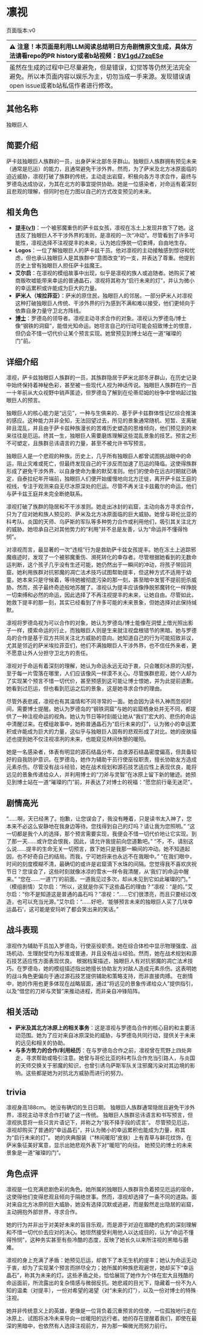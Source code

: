 # 凛视
页面版本:v0
 

| :warning: 注意！本页面是利用LLM阅读总结明日方舟剧情原文生成，具体方法请看repo的PR history或者b站视频：[BV1gdJ7zqESe](https://www.bilibili.com/video/BV1gdJ7zqESe/)         |
|:----------------------------|
| 虽然在生成的过程中已尽量避免，但是错误，幻觉等等仍然无法完全避免。所以本页面内容以娱乐为主，切勿当成一手来源。发现错误请open issue或者b站私信作者进行修改。|



## 其他名称
独眼巨人
## 简要介绍
萨卡兹独眼巨人族群的一员，出身萨米北部冬牙群山。独眼巨人族群拥有预见未来（通常是厄运）的能力，且通常避免干涉外界。然而，为了萨米及北方冰原面临的迫近威胁，凛视打破了族群的传统，主动走出岩窟，积极向各方寻求合作，最终与罗德岛达成协议，为其在北方的事宜提供协助。她是一位感染者，对命运有着深刻且悲观的理解，但同时也在力图以自己的方式改变预见的未来。
## 相关角色
-   **[提丰](../char_v3/char_2012_typhon.md)([v1](char_2012_typhon.md))**：一个被邪魔重伤的萨卡兹女孩，凛视在冻土上发现并救下了她。这违反了独眼巨人不干涉外界的准则，是凛视的一次“冲动”。尽管看到了许多可能性，凛视选择不注视提丰的未来，认为她应挣脱一切束缚，自由地生存。
-   **Logos**：一位了解独眼巨人的萨卡兹干员。他对凛视的主动接触感到惊讶和忧虑，但也承认独眼巨人是其族群中“意图改变”的一支，并表达了尊重。他提到历史上曾有独眼巨人担任萨卡兹魔王。
-   **艾尔启**：在凛视的模组故事中出现，似乎是凛视的族人或追随者。她购买了被商贩吹嘘能带来幸运的普通晶石，凛视将其称为“启行未来的灯”，并认为微小的幸运累积或许能成为巨大的力量。
-   **萨米人（埃拉菲亚）**：萨米的原住民，独眼巨人的邻居。一部分萨米人对凛视这种打破独眼巨人传统、干涉外界的行为感到不满和难以接受，他们更倾向于依靠自身力量守卫北方阵线。
-   **[博士](../char_v3/extended_char_bo_shi.md)**：罗德岛的领导者。凛视主动寻求合作的对象。凛视认为罗德岛/博士像“钢铁的洞窟”，能借光知命运。她坦言自己的行动可能会招致博士的恨意，但仍会不惜一切代价让某个预言实现。她曾预见到博士站在一道“璀璨的门”前。
## 详细介绍
凛视，萨卡兹独眼巨人族群的一员，其族群隐居于萨米北部冬牙群山，在历史记录中始终保持着神秘色彩，甚至被一些现代人视为神话传说。独眼巨人族群在约一百一十年前从大众视野中销声匿迹，但罗德岛了解到在伦蒂尼姆的纷争中曾响起过独眼巨人的预言。

独眼巨人的核心能力是“远见”，一种与生俱来的、基于萨卡兹群体性记忆综合推演的感应。这种能力并非全知，无法回望过去，所见的景象通常随机、短暂、支离破碎且混乱，并且由于萨卡兹种族漫长的苦难历史塑造的思维倾向，他们预见到的未来往往是厄运。终其一生，独眼巨人需要磨炼理解这些混乱景象的技艺。预言之形不可塑定，且族群忌讳语言的力量，甚至不被允许书写预言。

独眼巨人是一个悲观的种族。历史上，几乎所有独眼巨人都曾试图挑战眼中的命运，阻止灾难或死亡，但最终发现自己的干涉反而加速了厄运的降临。这使得族群形成了避免干涉外界、以自身使命为重的默契准则。他们的使命在远古时期就已确定，自泰拉纪年开端前，独眼巨人们便开始缓慢地向北方迁徙，离开萨卡兹王庭的视线，专注于观测来自无尽冰原深处的厄运。尽管不再关注卡兹戴尔的命运，他们与萨卡兹王庭并未完全断绝联系。

凛视打破了族群的隐居和不干涉准则。她走出冰封的岩窟，主动向各方寻求合作，只为了应对她和族人预见的、萨米及北方冰原面临的巨大威胁。她曾与哥伦比亚的科考队、炎国的天师、乌萨斯的军队等多种势力合作或利用他们，吸引其关注北方的威胁。她坦承自己对其他势力的“利用”并不总是友善，认为“命运并不懂得怜悯”。

对凛视而言，最显著的一次“违规”行为是救助萨卡兹女孩提丰。她在冻土上追踪邪魔痕迹时，发现了一个被邪魔重伤、濒死转化的幸存者。尽管根据她看到的无数命运判断，这个孩子几乎没有生还可能，她仍然出于一瞬间的冲动，将孩子带回洞窟。她利用族群对抗邪魔的凋亡法术技巧试图帮助提丰，但这种方式不适用于幼童。她本来只是守候着，等待她被彻底污染的那一刻，甚至暗中发誓不提前扼杀威胁。然而，孩子最终奇迹般地苏醒了。凛视认为提丰应该像挣脱邪魔转化一样挣脱一切束缚和必然的命运，因此选择了不再注视提丰的未来，让她自由。尽管如此，她救下提丰的那一刻，其实已经看到了许多可能的未来景象，但她选择对此保持缄默。

凛视将罗德岛视为可以合作的对象，她认为罗德岛/博士能像在洞壁上借光照出影子一样，摸索命运的行止，而独眼巨人则是生来就注视盘根错节的黑暗。她与罗德岛的合作是基于双方共同关注北方威胁的意向。她知道自己的行为可能招致非议，尤其是邻近的萨米埃拉菲亚们，他们不满独眼巨人干涉外界，也不信任外来者，更不愿意让外人分担守卫北方的责任。

凛视对于命运有着深刻的理解，她认为命运永远无动于衷，只会雕刻冰原的沟壑，至于每一片雪落在哪里，人们应该像风一样漠不关心。尽管族群悲观，她个人却为了实现某个预言不惜一切代价，甚至预感到这可能让博士恨她，并为此提前道歉。她看到过厄运，但也看到厄运之后的景象，这是她寻求合作的理由。

尽管外表悲戚，凛视也有其温情和不同寻常的一面。她会因为读书入神而忽视时间，需要博士提醒。她认为罗德岛的“钢铁洞窟”与她的岩窟栖身处并无不同，都提供了一种注视命运的视角。她认为节日等时刻能让她从“我们”宏大的、悲伤的命运中清醒过来。在模组故事中，她称普通晶石为“启行未来的灯”，认为微小的幸运累积或许能成为巨大的力量，这似乎与独眼巨人固有的悲观形成了对比。她的皮肤描述也提到她不仅注视凛冽的未来，也能窥见林间休憩的暖阳。

她是一名感染者，体表有明显的源石结晶分布，血液源石结晶密度偏高，但具备较好的自我防护意识。在罗德岛，她作为辅助干员行使巫役职责，擅长协助友方造成元素杀伤。尽管没有战斗经验，她在战术规划和源石技艺适应性上表现优良，能将远见的景象传递给众人，并利用博士的“刀斧与灵智”在冰原上留下新的辙迹。她预见到博士站在一道“璀璨的门”前，并表达了对博士的祝福：“愿您前行毫无迷茫”。
## 剧情高光
“......啊，天已经黑了。抱歉，让您误会了，我没有睡着，只是读书太入神了，您本来不必这么安静地在我身边等待。您找得到自己的灯吗？请让我为您照明。”
“这一切都是我个人的选择，那个预言需要实现，我便会不惜一切代价地让它实现。到了那一天......或许您会恨我，因此，请允许我提前向您道歉吧。”
“不，不，请别这么说......提丰的生命无关一切预言，救下她只是我那一瞬间的冲动。她不知道起因，也不好奇自己的结局。而我，宁可她将来也永远不在我眼中。”
“在我们眼中，时间的刻度模糊不清，最确切的或许是岩窟滴下水珠的间隔。您觉得我不喜欢庆祝节日？您误会了，这些时刻就像冰凉的雪水一样令我清醒，从‘我们’的命运中醒来。”
“您在......一道‘门’的前面。一道我见过多次，却从未见到它如此璀璨的门。”
（模组剧情）艾尔启：“所以，这就是你买下这些晶石的理由？”凛视：“是的。”艾尔启：“你不是知道这是普通的晶石吗？”凛视：“......它们很漂亮，而且只要经过改造，也可以充当光源。”艾尔启：“......好吧，‘能够预言未来的独眼巨人买了几块幸运晶石’，这可能是安玛听了都会笑出来的笑话。”
## 战斗表现
凛视作为辅助干员加入罗德岛，行使巫役职责。她在综合体检中显示物理强度、战场机动、生理耐受均为标准或普通，并且没有战斗经验。然而，她在战术规划和源石技艺适应性方面表现优良。
根据档案描述，独眼巨人有对抗邪魔的凋亡法术技巧。在罗德岛，她的模组描述指出她擅长协助友方对敌人造成元素杀伤。这表明她的战斗角色更偏向于通过源石技艺提供辅助和策略支持，而非直接肉搏。
在剧情中，她的作用也更多体现在战略层面，通过“将远见的景象传递给众人”提供指引，以及“借您的刀斧与灵智”来推动进程，而非亲自冲锋陷阵。
## 相关活动
-   **萨米及其北方冰原上的相关事务**：这是凛视与罗德岛合作的核心目的和主要活动范围。她为了应对来自冰原深处的威胁，与罗德岛共同行动，提供关于未来的远见和相关的协助。
-   **与多方势力的合作/利用经历**：在与罗德岛合作之前，凛视曾在荒野上四处奔走，寻求帮助或吸引注意。她曾与哥伦比亚的科考队合作充当引路人，与炎国的天师交换关于邪魔的知识，也曾引诱乌萨斯军队关注邪魔污染对其边境的影响。这些都是她为对抗北方威胁而进行的努力。
## trivia
凛视身高188cm。
她没有确切的生日日期。
独眼巨人族群通常隐居且避免干涉外界，凛视主动寻求合作打破了这一传统。
独眼巨人族群忌讳语言和书写预言，但凛视执意将一些只言片语记下，并称之为“我不择手段的谎言”。
尽管预见厄运，凛视却购买了普通的“幸运晶石”，并认为微小的幸运累积也能成为力量，称其为“启行未来的灯”。
她的庆典服装（“林间暖阳”皮肤）上有青草与鲜花纹饰，在萨米象征美好寓意，显示出她悲观外表下对“暖阳”的向往。
她预见的博士的未来景象是一道“璀璨的门”。
## 角色点评
凛视是一位充满悲剧色彩的角色。她所属的独眼巨人族群背负着预见厄运的宿命，这使得他们变得悲观且倾向于隔绝世事。然而，凛视却选择了一条不同的道路。面对来自北方冰原的巨大威胁，她没有选择沉默或逃避，而是毅然走出隐居的岩窟，主动拥抱外部世界，寻求合作。

她的行为并非出于对美好未来的盲目乐观，而是源于对迫在眉睫的危机的深刻理解和不惜一切代价去应对的决心。她坦然接受利用他人以达成目的，认为“命运不懂得怜悯”，这种务实甚至有些冷酷的态度，反映了她长久以来所注视的黑暗与磨难。

凛视的身上充满了矛盾：她预见厄运，却救下了本无生机的提丰；她认为命运无动于衷，却为了实现某个预言而拼尽全力；她所属的种族悲观避世，她却买下“幸运晶石”，称其为未来的灯。这些矛盾之处，恰恰展现了她作为个体在宏大且残酷的命运面前，所流露出的复杂情感与微弱反抗。她悲戚的目光下，隐藏着一份不为人知的温柔（对提丰），一份对希望的渴望（对“未来的灯”），以及一份对博士的特殊注视。

她并非传统意义上的英雄，更像是一位背负着沉重预言的信使，一位孤独地行走在冰原上、试图将冰冷未来导向一丝暖阳的远行者。她的存在提醒着我们，即使在最深的黑暗中，也依然有人选择注视前方，并为那一瞬微光而努力前行。